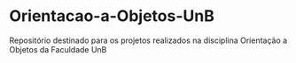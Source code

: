 # Orientacao-a-Objetos-UnB
Repositório destinado para os projetos realizados na disciplina Orientação a Objetos da Faculdade UnB
